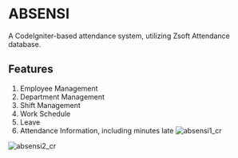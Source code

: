 # ABSENSI

A CodeIgniter-based attendance system, utilizing Zsoft Attendance database.

## Features
1. Employee Management
1. Department Management
1. Shift Management
1. Work Schedule
1. Leave
1. Attendance Information, including minutes late
![absensi1_cr](https://github.com/user-attachments/assets/430f2a99-d23f-42d8-b25f-096b81432b1e)


![absensi2_cr](https://github.com/user-attachments/assets/1ef3c571-8332-4642-9455-32f2c5a15143)

